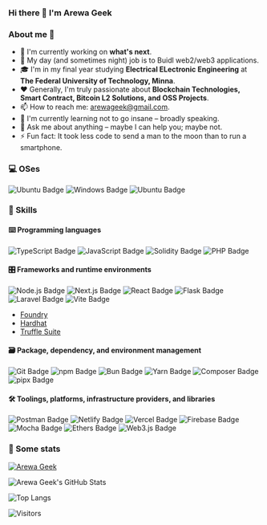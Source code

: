 ### Hi there 👋 I'm Arewa Geek

<p> 
<!--     <a href="https://linktr.ee/pcaversaccio" target="_blank"><img alt="Linktree"
        src="https://img.shields.io/badge/linktree-2F3C51?style=for-the-badge&logo=linktree&logoColor=white"/></a> -->
</p>

### About me 💯

- 🔭 I'm currently working on **what's next**.
- 🔧 My day (and sometimes night) job is to Buidl web2/web3 applications.
- 🎓 I'm in my final year studying **Electrical ELectronic Engineering** at **The Federal University of Technology, Minna**.
- ❤️ Generally, I'm truly passionate about **Blockchain Technologies, Smart Contract, Bitcoin L2 Solutions, and OSS Projects**.
- 📫 How to reach me: [arewageek@gmail.com](mailto:arewageek@gmail.com).
- 🌱 I'm currently learning not to go insane – broadly speaking.
- 💬 Ask me about anything – maybe I can help you; maybe not.
- ⚡ Fun fact: It took less code to send a man to the moon than to run a smartphone.

### 💻 OSes

![Ubuntu Badge](https://img.shields.io/badge/Ubuntu-E95420?logo=ubuntu&logoColor=fff&style=for-the-badge)
![Windows Badge](https://img.shields.io/badge/Windows-0078D4?logo=windows&logoColor=fff&style=for-the-badge)
![Ubuntu Badge](https://img.shields.io/badge/Ubuntu-E95420?logo=ubuntu&logoColor=fff&style=for-the-badge)

### 🎯 Skills

#### ⌨️ Programming languages

![TypeScript Badge](https://img.shields.io/badge/TypeScript-3178C6?logo=typescript&logoColor=fff&style=for-the-badge)
![JavaScript Badge](https://img.shields.io/badge/JavaScript-F7DF1E?logo=javascript&logoColor=000&style=for-the-badge)
![Solidity Badge](https://img.shields.io/badge/Solidity-363636?logo=solidity&logoColor=fff&style=for-the-badge)
![PHP Badge](https://img.shields.io/badge/PHP-777BB4?logo=php&logoColor=fff&style=for-the-badge)

#### 🎛 Frameworks and runtime environments

![Node.js Badge](https://img.shields.io/badge/Node.js-5FA04E?logo=nodedotjs&logoColor=fff&style=for-the-badge)
![Next.js Badge](https://img.shields.io/badge/Next.js-000?logo=nextdotjs&logoColor=fff&style=for-the-badge)
![React Badge](https://img.shields.io/badge/React-61DAFB?logo=react&logoColor=000&style=for-the-badge)
![Flask Badge](https://img.shields.io/badge/Flask-000?logo=flask&logoColor=fff&style=for-the-badge)
![Laravel Badge](https://img.shields.io/badge/Laravel-FF2D20?logo=laravel&logoColor=fff&style=for-the-badge)
![Vite Badge](https://img.shields.io/badge/Vite-646CFF?logo=vite&logoColor=fff&style=for-the-badge)

- [Foundry](https://github.com/foundry-rs/foundry)
- [Hardhat](https://hardhat.org)
- [Truffle Suite](https://trufflesuite.com)

#### 🗃 Package, dependency, and environment management

![Git Badge](https://img.shields.io/badge/Git-F05032?logo=git&logoColor=fff&style=for-the-badge)
![npm Badge](https://img.shields.io/badge/npm-CB3837?logo=npm&logoColor=fff&style=for-the-badge)
![Bun Badge](https://img.shields.io/badge/Bun-000?logo=bun&logoColor=fff&style=for-the-badge)
![Yarn Badge](https://img.shields.io/badge/Yarn-2C8EBB?logo=yarn&logoColor=fff&style=for-the-badge)
![Composer Badge](https://img.shields.io/badge/Composer-885630?logo=composer&logoColor=fff&style=for-the-badge)
![pipx Badge](https://img.shields.io/badge/pipx-2CFFAA?logo=pipx&logoColor=000&style=for-the-badge)

#### 🛠 Toolings, platforms, infrastructure providers, and libraries

![Postman Badge](https://img.shields.io/badge/Postman-FF6C37?logo=postman&logoColor=fff&style=for-the-badge)
![Netlify Badge](https://img.shields.io/badge/Netlify-00C7B7?logo=netlify&logoColor=fff&style=for-the-badge)
![Vercel Badge](https://img.shields.io/badge/Vercel-000?logo=vercel&logoColor=fff&style=for-the-badge)
![Firebase Badge](https://img.shields.io/badge/Firebase-FFCA28?logo=firebase&logoColor=000&style=for-the-badge)
![Mocha Badge](https://img.shields.io/badge/Mocha-8D6748?logo=mocha&logoColor=fff&style=for-the-badge)
![Ethers Badge](https://img.shields.io/badge/Ethers-2535A0?logo=ethers&logoColor=fff&style=for-the-badge)
![Web3.js Badge](https://img.shields.io/badge/Web3.js-F16822?logo=web3dotjs&logoColor=fff&style=for-the-badge)

### 🔎 Some stats

[![Arewa Geek](https://github-readme-activity-graph.vercel.app/graph?username=arewageek&custom_title=Arewa%20Geek%27s%20activity%20chart&hide_border=true&theme=tokyo-night)](#)

![Arewa Geek's GitHub Stats](https://github-readme-stats.vercel.app/api?username=arewageek&count_private=true&show_icons=true&theme=tokyonight)

![Top Langs](https://github-readme-stats.vercel.app/api/top-langs/?username=arewageek&layout=compact&langs_count=8&theme=tokyonight)

![Visitors](https://komarev.com/ghpvc/?username=arewageek&color=blue&style=flat&label=Visitors)
